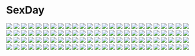 # SexDay
![](https://konachan.com/jpeg/d85298588bfa2b7c850a3da6143e1ad5/Konachan.com%20-%20201894%20blonde_hair%20blue_eyes%20cropped%20dress%20grass%20long_hair%20nababa%20original.jpg)
![](https://konachan.com/jpeg/19233ea4fa505fd71bef070949b4b284/Konachan.com%20-%20281705%20ass%20black_hair%20blue_eyes%20blush%20bondage%20breasts%20chain%20collar%20cowgirl%20cum%20horns%20long_hair%20nanoless%20nipples%20nude%20paizuri%20penis%20twintails%20watermark%20wink.jpg)
![](https://konachan.com/jpeg/1d80823790ec6af3981e1e6dbaf3de8a/Konachan.com%20-%20179823%20akaza%20breasts%20cameltoe%20game_cg%20gray_hair%20henshin_3%20may-be_soft%20minakoshi_konami%20nipples%20no_bra%20swimsuit%20third-party_edit%20undressing%20white.jpg)
![](https://konachan.com/image/601c0fff7d07bd5d3a3673fedcfdd00a/Konachan.com%20-%2059468%20aliasing%20animal_ears%20brown_hair%20choker%20dragon%20dress%20kotoba_noriaki%20long_hair%20necklace%20original%20pixiv_fantasia%20pointed_ears%20red_eyes%20silhouette.jpg)
![](https://konachan.com/jpeg/cd032a0ac567b117ce588174b8edd49d/Konachan.com%20-%2052167%20sakura_%28tsubasa%29%20syaoran%20tokyo_revelations%20tsubasa_reservoir_chronicle.jpg)
![](https://konachan.com/image/687529261094194279b3565502df38e9/Konachan.com%20-%2062547%20guitar%20instrument%20kaito%20male%20meiko%20microphone%20short_hair%20vocaloid.jpg)
![](https://konachan.com/jpeg/0ac3a1494f020448d242b00dbe1f0fc2/Konachan.com%20-%208702%20all_male%20close%20kyon%20lucky_star%20male%20suzumiya_haruhi_no_yuutsu%20white.jpg)
![](https://konachan.com/jpeg/4319f1573c274946198d7d4d9a0e63a8/Konachan.com%20-%20225086%20animal%20cat%20original%20pusheen%20snatti%20sunglasses.jpg)
![](https://konachan.com/jpeg/19329faee9a7ce958a4a2884c7aa578c/Konachan.com%20-%20138092%20hakurei_reimu%20japanese_clothes%20miko%20mirimo%20touhou.jpg)
![](https://konachan.com/jpeg/1b30ae9e660f16706c697bc128b20088/Konachan.com%20-%20280221%20card_captor_sakura%20clamp%20kero%20kinomoto_sakura%20scan.jpg)
![](https://konachan.com/image/63a7b231c55e179b24a000efed346ffb/Konachan.com%20-%2053959%20hakurei_reimu%20japanese_clothes%20miko%20ofuda%20touhou.jpg)
![](https://konachan.com/image/e65c14179e611672676eac965c266ae6/Konachan.com%20-%209425%20hanbun_no_tsuki_ga_noboru_sora%20tagme%20yamamoto_keiji.jpg)
![](https://konachan.com/jpeg/ce7af54359f50b3299a6ec2a407dea5a/Konachan.com%20-%20295661%20blue_eyes%20blush%20bow%20breasts%20jack_dempa%20long_hair%20navel%20nipples%20no_bra%20open_shirt%20original%20panties%20panty_pull%20pubic_hair%20pussy%20skirt%20underwear.jpg)
![](https://konachan.com/jpeg/be3d16b0b7fd8fd5b1545ceb3d5012bb/Konachan.com%20-%2058957%20nishimata_aoi%20school_uniform%20thighhighs.jpg)
![](https://konachan.com/image/458bb73fbcc03b3e6fafefab9235fe6f/Konachan.com%20-%2064865%20air%20guitar%20instrument%20kamio_misuzu.jpg)
![](https://konachan.com/image/8e0a7ac3f1ce34e7d829507c1940f4b2/Konachan.com%20-%20232790%202girls%20barefoot%20bed%20blush%20bow%20bra%20breasts%20demon%20hat%20koakuma%20long_hair%20nipples%20no_bra%20pantyhose%20red_eyes%20red_hair%20sumisuzu%20touhou%20underwear%20wet%20wings.jpg)
![](https://konachan.com/image/b9e63efbcf7b3aaee3f58212b08f9970/Konachan.com%20-%20241573%20all_male%20flowers%20fuuchouin_kazuki%20getbackers%20japanese_clothes%20kimono%20male%20papillon10%20trap.jpg)
![](https://konachan.com/image/f5e4b20f916a4e9f3b8e316d0ee5b59a/Konachan.com%20-%2083190%20black_eyes%20black_hair%20glasses%20headphones%20original%20osamu%20panties%20striped_panties%20underwear.jpg)
![](https://konachan.com/image/d305e23b8e858dd6987689985c35d9af/Konachan.com%20-%20129659%20aqua_eyes%20blonde_hair%20kamiya_tomoe%20little_busters%21%20long_hair%20noumi_kudryavka%20school_uniform%20thighhighs.jpg)
![](https://konachan.com/image/98d70cf100a245982b7f4c3ea475fbdf/Konachan.com%20-%2011514%202girls%20apron%20blonde_hair%20blue_eyes%20boots%20breasts%20cleavage%20erect_nipples%20gray_hair%20green_eyes%20naked_apron%20pointed_ears%20simosi%20thighhighs%20yuri.jpg)
![](https://konachan.com/image/b64619b28cd7271db3b80e49b9811f40/Konachan.com%20-%2076196%20black_hair%20black_rock_shooter%20blue_eyes%20bra%20cape%20kuroi_mato%20long_hair%20scar%20shorts%20tan_%28carbon%29%20underwear%20weapon.jpg)
![](https://konachan.com/jpeg/a349069962f19951d0e05b2f94a3da4e/Konachan.com%20-%20104081%20animal_ears%20armor%20blush%20boots%20breasts%20collar%20cum%20foxgirl%20gloves%20kisumi%20long_hair%20nipples%20no_bra%20nopan%20original%20tail%20tears%20white_hair%20xration.jpg)
![](https://konachan.com/image/73b9eec19a04f7eeb33164d441133dc4/Konachan.com%20-%20140444%20angel_wish%20barefoot%20blonde_hair%20dress%20favorite%20fire%20game_cg%20loli%20long_hair%20panties%20sunset%20suzune_merveillex%20underwear.jpg)
![](https://konachan.com/image/5e514548f091bd11bb303e9fd85c1e92/Konachan.com%20-%2085636%20city_hunter%20makimura_kaori.jpg)
![](https://konachan.com/image/1057b2e1258e51f9c0f9ba8fcda6f828/Konachan.com%20-%2092007%20arseniquez%20breasts%20cleavage%20green_eyes%20tagme.jpg)
![](https://konachan.com/image/79bf6701ec31076434f6757ff1e0316b/Konachan.com%20-%2048612%20kotegawa_yui%20swimsuit%20to_love_ru%20underboob.jpg)
![](https://konachan.com/jpeg/d51c6fa461aa8f30d0b776fb85708791/Konachan.com%20-%20293849%20blue_hair%20hoodie%20kusaka_kou%20original%20shade%20short_hair%20yellow_eyes.jpg)
![](https://konachan.com/jpeg/86fe7c5c614e7096c376d32041a02b52/Konachan.com%20-%205189%20animal%20cat%20tagme.jpg)
![](https://konachan.com/image/51874bfda976818740ae4ebfa25a74f2/Konachan.com%20-%2012633%20animal_ears%20daikuji_ayu%20foxgirl%20kimi_ga_nozomu_eien.jpg)
![](https://konachan.com/jpeg/54a04d258fd1d79d43d0e1a760095e21/Konachan.com%20-%20107716%20paprika_%28artist%29%20purple_eyes%20purple_hair%20waitress%20working%21%21%20yamada_aoi.jpg)
![](https://konachan.com/jpeg/1ad0d7d6038f3741fe0c9a6c07b59f22/Konachan.com%20-%20209887%20armor%20blonde_hair%20fate_grand_order%20fate_%28series%29%20headdress%20jeanne_d%27arc_%28fate%29%20long_hair%20naro0427%20spear%20sword%20weapon.jpg)
![](https://konachan.com/image/0d193b512bad195483cf758e8d0d2ec5/Konachan.com%20-%20227781%20blonde_hair%20blush%20brown_eyes%20doll%20futaba_anzu%20hitotukinanoka%20idolmaster%20idolmaster_cinderella_girls%20long_hair%20twintails%20wink.jpg)
![](https://konachan.com/image/202eccc479ea82e77d13ec313583fdfa/Konachan.com%20-%20185971%20all_male%20barefoot%20bicolored_eyes%20blood%20chain%20kaneki_ken%20male%20mask%20short_hair%20tokyo_ghoul%20white_hair%20yuna_%28rutera%29.jpg)
![](https://konachan.com/image/ad3f0bafe44c856da8fc2f165202e771/Konachan.com%20-%2025199%20mai-otome%20mashiro_blan_de_windbloom%20nina_wang%20yumemiya_arika.jpg)
![](https://konachan.com/image/cfad0c7342b012a52be13a35b4825edb/Konachan.com%20-%2014678%20tagme.jpg)
![](https://konachan.com/image/b9fea0de2194159355d6045abe3f422d/Konachan.com%20-%2029704%20artoria_pendragon_%28all%29%20caren_hortensia%20fate_%28series%29%20fate_stay_night%20fujimura_taiga%20illyasviel_von_einzbern%20matou_sakura%20rider%20saber%20tohsaka_rin.jpg)
![](https://konachan.com/jpeg/fce0f7049d0bb945e278507ffc021947/Konachan.com%20-%20279452%20anthropomorphism%20blue_hair%20blush%20bow%20bra%20breasts%20cleavage%20food%20kantai_collection%20long_hair%20panties%20school_uniform%20sketch%20skirt%20underwear%20undressing.jpg)
![](https://konachan.com/jpeg/9ae9e4c748a2489b8ec88cb524085198/Konachan.com%20-%20127668%20bath%20blush%20breasts%20game_cg%20gray_hair%20hatsuyuki_sakura%20hontani_kanae%20kawano_hatsuyuki%20nipples%20nude%20saga_planets%20tamaki_sakura.jpg)
![](https://konachan.com/image/83032f92d288ae84ba3a790bb922b84a/Konachan.com%20-%2056739%20censored%20nude%20shirogane_no_soleil%20sol_valkyrie%20tsurugi_hagane.jpg)
![](https://konachan.com/jpeg/587a715180e4c2c78e6d12e9eafde1b3/Konachan.com%20-%20115289%20bath%20flat_chest%20game_cg%20gray_hair%20iizuki_tasuku%20inubousaki_aya%20long_hair%20lovely_x_cation%20nipples%20nude%20wet.jpg)
![](https://konachan.com/image/c804ab978bfb46ea90c41cf7bdc4ebe0/Konachan.com%20-%2046580%20blonde_hair%20blue_eyes%20blush%20bow%20cameltoe%20loli%20panties%20ribbons%20sasorigatame%20school_uniform%20short_hair%20thighhighs%20twintails%20underwear.jpg)
![](https://konachan.com/image/dcc0ac4437955c4f84f61ebe8cdd5025/Konachan.com%20-%20147067%20alice_wishheart%20animal%20book%20breasts%20cat%20cleavage%20frost_auslese%20halloween%20hat%20kanora%20magical_halloween%20moon%20noir_auslese%20rosemary_bergamot%20witch.jpg)
![](https://konachan.com/image/a37d4918f0e6240d9dee09a3cc6d0959/Konachan.com%20-%2078970%20animal_ears%20blonde_hair%20blush%20panties%20panty_pull%20pussy%20spread_legs%20tail%20thighhighs%20uncensored%20underwear%20yellow_eyes.jpg)
![](https://konachan.com/jpeg/13baba126aa10cf67aa81e39e91904f4/Konachan.com%20-%20256147%202girls%20ass%20brown_eyes%20game_cg%20gray_hair%20kamine_mashiro%20kurosawa_tetsu%20long_hair%20nipples%20panties%20red_eyes%20red_hair%20stars%20topless%20underwear.jpg)
![](https://konachan.com/image/15cba3ef06dcb0bd243c2119897f52ef/Konachan.com%20-%20262490%20animal_ears%20bodysuit%20bow_%28weapon%29%20braids%20cape%20goggles%20gray_hair%20haik%20hoodie%20long_hair%20original%20purple_eyes%20weapon.jpg)
![](https://konachan.com/image/98ea4239eeb040dc0306f91277637417/Konachan.com%20-%2063210%20bath%20bathtub%20hatsune_miku%20nude%20twintails%20vocaloid.jpg)
![](https://konachan.com/image/ab123127ac5a588f9fbdb372c4d8dd6f/Konachan.com%20-%20144351%20ass%20blush%20bra%20brown_eyes%20brown_hair%20school_swimsuit%20short_hair%20swimsuit%20underwear%20undressing%20urotsuki%20yume_2kki%20yume_nikki%20zazazazazazawa.jpg)
![](https://konachan.com/image/640b865f981fd43607f6773188dbe94f/Konachan.com%20-%2049294%20hatsune_miku%20vocaloid.jpg)
![](https://konachan.com/jpeg/bf54439a4a081ed1f7e3c77c4c0f8a82/Konachan.com%20-%20238031%20akagi_%28kancolle%29%20anthropomorphism%20cameltoe%20fukuroumori%20kantai_collection%20panties%20pantyhose%20skirt%20underwear%20wet.jpg)
![](https://konachan.com/image/90011e0d9d4e975cb35325641f95784c/Konachan.com%20-%20171330%202girls%20blonde_hair%20blue_hair%20dress%20flandre_scarlet%20hat%20long_hair%20moon%20red_eyes%20short_hair%20stars%20touhou%20vampire%20villyane%20watermark%20wings.jpg)
![](https://konachan.com/image/3a81d5e06fa8e78b2eeb3189bfd83a75/Konachan.com%20-%20275741%20akatsuki_kirika%20black_hair%20doll%20flowers%20headdress%20long_hair%20navel%20no_bra%20panties%20petals%20purple_eyes%20rikopin%20thighhighs%20twintails%20underwear.jpg)
![](https://konachan.com/image/b6100d00780f796ba39c6d487a292b07/Konachan.com%20-%20113196%20blonde_hair%20bow%20dress%20hat%20kirisame_marisa%20magic%20ribbons%20tagme_%28artist%29%20touhou%20witch%20yellow_eyes.jpg)
![](https://konachan.com/jpeg/a8fa311bfa2a0b20ca0d5104377f7593/Konachan.com%20-%20267303%2084k%20blue_hair%20boots%20brown_hair%20dress%20gloves%20gray_hair%20green_eyes%20group%20loli%20long_hair%20ponytail%20red_eyes%20short_hair%20skirt%20waifu2x%20watermark%20white.jpg)
![](https://konachan.com/jpeg/f528705b0180d21589e42c40046951ae/Konachan.com%20-%20295112%20ajishio%20cropped%20gloves%20gun%20hoodie%20purple_eyes%20purple_hair%20vocaloid%20voiceroid%20weapon%20yuzuki_yukari.jpg)
![](https://konachan.com/jpeg/1f1b01a3873261b62f214b9384f2294d/Konachan.com%20-%20139110%201_2_summer%20alcot%20blush%20game_cg%20school_uniform%20sesena_yau%20utashiro_kanami%20wink.jpg)
![](https://konachan.com/image/d80ba36b6d43291e4d00a2b273df7757/Konachan.com%20-%20280026%20close%20flowers%20megurine_luka%20meola%20polychromatic%20vocaloid.jpg)
![](https://konachan.com/image/e051322be2689f5ba6f604778d28bfd0/Konachan.com%20-%2049109%20black_lagoon%20brown%20cigarette%20gloves%20gun%20ponytail%20revy%20shorts%20smoking%20tattoo%20weapon.jpg)
![](https://konachan.com/jpeg/2d93e8306ec73b4977de05ef3ca62088/Konachan.com%20-%20218184%20blue_eyes%20blush%20brown_hair%20censored%20clockup%20fellatio%20game_cg%20hamashima_shigeo%20kneehighs%20odagiri_kaori%20school_uniform%20tears%20twintails.jpg)
![](https://konachan.com/jpeg/5d1b32774b90806a0901135c485e9b40/Konachan.com%20-%20299422%20blush%20couch%20gochuumon_wa_usagi_desu_ka%3F%20kafuu_chino%20kouda_suzu%20loli%20long_hair%20navel%20shirt_lift%20skirt_lift%20tippy_%28gochiusa%29.jpg)
![](https://konachan.com/jpeg/7cd3cf0c13b24ff1bd6506f4852c0282/Konachan.com%20-%2038490%20cuffs_%28studio%29%20garden_%28galge%29.jpg)
![](https://konachan.com/image/8fa1f7405a479277136211adc05348ad/Konachan.com%20-%20192231%20animal_ears%20blonde_hair%20foxgirl%20hat%20kazami_karasu%20long_hair%20multiple_tails%20short_hair%20tail%20touhou%20yakumo_ran%20yakumo_yukari%20yellow_eyes.jpg)
![](https://konachan.com/jpeg/d266b6f69f635a865843370938a503a8/Konachan.com%20-%20299651%20ass%20black_hair%20cameltoe%20cropped%20fate_grand_order%20fate_%28series%29%20kilalesi%20long_hair%20panties%20pantyhose%20tohsaka_rin%20underwear.jpg)
![](https://konachan.com/image/28227abf56e7d89dbd9d4d9c0415360f/Konachan.com%20-%20203769%20animal%20aqua_eyes%20ass%20blonde_hair%20blush%20breasts%20cat%20long_hair%20nipples%20no_bra%20open_shirt%20panties%20panty_pull%20tagme%20underwear.jpg)
![](https://konachan.com/image/53e407d5978b87d37840928e2f687729/Konachan.com%20-%2099379%20blonde_hair%20fang%20niiya%20purple_eyes%20short_hair%20sunny_milk%20touhou%20twintails.jpg)
![](https://konachan.com/jpeg/8bb7745af22528495dde1033c9116f6c/Konachan.com%20-%20238889%20bakemonogatari%20blonde_hair%20dress%20ffcreatyuuki%20food%20long_hair%20monogatari_%28series%29%20orange_eyes%20oshino_shinobu.jpg)
![](https://konachan.com/image/f1ad796ba430d8c4ebebf0ddd448a130/Konachan.com%20-%20227495%20blush%20building%20city%20daidou_%28demitasse%29%20hatsune_miku%20loli%20long_hair%20sunset%20tears%20twintails%20vocaloid.jpg)
![](https://konachan.com/image/d09ae25991a4a307453a84774cc443ac/Konachan.com%20-%20159025%20kibunya_39%20landscape%20original%20scenic%20silhouette%20sky%20stars.jpg)
![](https://konachan.com/image/c62fc1367fb247f08e174c3d18204492/Konachan.com%20-%20280180%20black_hair%20blue_eyes%20blush%20close%20ichijiku%20original%20scarf%20signed%20tears.jpg)
![](https://konachan.com/image/0c2af49362d08ef02b4620646b3e7e64/Konachan.com%20-%206338%20charm%20washimi_tsutomu.jpg)
![](https://konachan.com/jpeg/29bed9bc91352c39fe54bb0b31e2cdfc/Konachan.com%20-%20192573%20armor%20braids%20dress%20elesis_%28elsword%29%20elsword%20fi-san%20long_hair%20sword%20transparent%20weapon%20white_hair%20wings.jpg)
![](https://konachan.com/jpeg/b346b78e2734bdc8e004ccdff3622de8/Konachan.com%20-%20203836%202girls%20blue_eyes%20blush%20bow%20breasts%20catgirl%20cum%20fingering%20game_cg%20garter%20headdress%20long_hair%20navel%20nekopara%20nipples%20no_bra%20panties%20sayori%20yuri.jpg)
![](https://konachan.com/image/59b1170e5c80b7755de452f176a7ceed/Konachan.com%20-%20276624%20bed%20blush%20bra%20breasts%20brown_eyes%20brown_hair%20cleavage%20long_hair%20navel%20original%20panties%20ri_%2820170103%29%20underwear%20white.jpg)
![](https://konachan.com/image/9cd4b65767506b8f03ee7619358aea27/Konachan.com%20-%2038858%20censored%20gouen_no_soleil%20rokushiki_ouka%20skyfish%20tentacles.jpg)
![](https://konachan.com/image/ca68e43afe6c521d5b80e848d5c6d635/Konachan.com%20-%20143046%20blonde_hair%20jpeg_artifacts.jpg)
![](https://konachan.com/jpeg/0fbd38a18fbc32109a8435ff227dda3b/Konachan.com%20-%20119542%20black_hair%20game_cg%20ino%20school_uniform%20sister_scheme_2%20yanagawa_misaki.jpg)
![](https://konachan.com/jpeg/2f5ee900918efea006f1e460cac80c49/Konachan.com%20-%2021016%20elfen_lied%20kouta%20lucy_%28elfen_lied%29%20yuka.jpg)
![](https://konachan.com/jpeg/d850c483771f07088a4b973532f795cb/Konachan.com%20-%20182997%20black_hair%20dress%20girl_with_golden_shoe%20hat%20kin_no_kutsu_gin_no_kutsu%20long_hair%20masao%20original%20skirt%20socks%20white.jpg)
![](https://konachan.com/jpeg/52698dce28a8eb7c1743e5d55f81254e/Konachan.com%20-%20278352%20aqua_eyes%20cape%20corset%20dress%20green_hair%20hat%20lolita_fashion%20long_hair%20mima%20mokokiyo_%28asaddr%29%20staff%20touhou%20wings.jpg)
![](https://konachan.com/jpeg/c489c3d1da8ad21df66b97c94642ce8b/Konachan.com%20-%20133580%20blush%20breasts%20elsword%20flowers%20green_eyes%20green_hair%20long_hair%20nipples%20panties%20panty_pull%20pussy%20pussy_juice%20ribbons%20uncensored%20underwear%20yudesoba.jpg)
![](https://konachan.com/image/78b34dee75b8ef471cf3f9e67351b397/Konachan.com%20-%20288305%202girls%20blue_eyes%20drink%20fan%20food%20forest%20grass%20headband%20ice_cream%20kezhou%20long_hair%20myon%20nipples%20popsicle%20red_eyes%20signed%20sword%20touhou%20tree%20weapon.jpg)
![](https://konachan.com/jpeg/9f792f772edb6ec06899d2a600db6aa9/Konachan.com%20-%20285546%20aqua_eyes%20blue_eyes%20blush%20breasts%20cropped%20kkamja%20long_hair%20milim_nava%20navel%20nipples%20no_bra%20nopan%20nude%20pink_hair%20pussy%20sex%20tentacles%20twintails.jpg)
![](https://konachan.com/jpeg/28c4ab5699c09ddcbec39c3e37e0122d/Konachan.com%20-%20143640%20ass%20kirin_%28armor%29%20monster_hunter%20panties%20settyaro%20thighhighs%20underboob%20underwear.jpg)
![](https://konachan.com/jpeg/92d2fbfef4bc41596a6e84c8817e1fd9/Konachan.com%20-%20200603%20aqua_eyes%20blonde_hair%20blush%20bow%20breast_hold%20breasts%20game_cg%20ootori_erika%20oozora_itsuki%20ribbons%20school_swimsuit%20swimsuit%20wristwear.jpg)
![](https://konachan.com/image/79ea5f0c9a7cfe7d7927a5b8c6a9a4ee/Konachan.com%20-%2056600%20ball%20bikini%20blonde_hair%20blue_hair%20blush%20breasts%20brown_hair%20cleavage%20drink%20flowers%20long_hair%20red_eyes%20ribbons%20short_hair%20swimsuit%20touhou%20vampire.jpg)
![](https://konachan.com/jpeg/89a7425d500b0161f99db0f603ae3362/Konachan.com%20-%20138200%20barefoot%20blue_eyes%20blue_hair%20city%20denpa_onna_to_seishun_otoko%20jpeg_artifacts%20night%20star_wars%20touwa_erio.jpg)
![](https://konachan.com/image/5be49090f49d032d2bbab03effa0b1a8/Konachan.com%20-%2025683%20makai_kingdom%20phantom_kingdom%20pointed_ears%20pram.jpg)
![](https://konachan.com/image/e6ae08a68166cc94dd05bc42f38c6e6f/Konachan.com%20-%2012394%20carnevale_della_luce_della_luna.jpg)
![](https://konachan.com/image/df4adc366037d716bdc9336aa499831c/Konachan.com%20-%20243510%20anthropomorphism%20bikini_top%20blonde_hair%20blue_eyes%20breasts%20cleavage%20girls_frontline%20gloves%20hat%20infukun%20long_hair%20scan%20uniform%20white_hair.jpg)
![](https://konachan.com/jpeg/b3326b81bca029d2604ecc90ef0468c2/Konachan.com%20-%20289052%201925_%28vocaloid%29%20black_rock_shooter%20hatsune_miku%20kuroi_mato%20loli%20rolling_girl_%28vocaloid%29%20saihate_%28vocaloid%29%20slow_motion_%28vocaloid%29%20vocaloid.jpg)
![](https://konachan.com/image/8671bee1803a3c81ee07c897cf5f3306/Konachan.com%20-%2097522%20cecilia_alcott%20charlotte_dunois%20infinite_stratos%20minoinomi%20nohotoke_honne.jpg)
![](https://konachan.com/image/679986aa79b5d07c852b76091a020427/Konachan.com%20-%20197280%20black_eyes%20black_hair%20blush%20flowers%20headband%20orange%20saten_ruiko%20to_aru_kagaku_no_railgun%20to_aru_majutsu_no_index.jpg)
![](https://konachan.com/image/3bf741eccd26c6860d421522d0743b45/Konachan.com%20-%20289081%20aliasing%20brown_eyes%20butterfly%20choker%20flowers%20gray_hair%20horns%20konataeru%20long_hair%20original%20wristwear.jpg)
![](https://konachan.com/image/6f5de0a131222a8c2acf84eddc95af87/Konachan.com%20-%20246143%20anmi%20ass%20bikini%20breasts%20cameltoe%20headband%20love_live%21_school_idol_project%20necklace%20nishikino_maki%20red_hair%20short_hair%20swimsuit.jpg)
![](https://konachan.com/image/07275d4ad2ceb979a3a8295daef55707/Konachan.com%20-%20264660%20black_hair%20breasts%20building%20camera%20cleavage%20clouds%20dress%20flowers%20green_eyes%20ifnil%20long_hair%20original%20phone%20ponytail%20skirt%20sky%20twintails%20water.jpg)
![](https://konachan.com/jpeg/ef4ff430529cd9e6c77186da6c3a6a1e/Konachan.com%20-%20160661%20animal_ears%20game_cg%20hapymaher%20hirasaka_keiko%20koku%20toriumi_arisu%20yayoi_b_lutwidge.jpg)
![](https://konachan.com/image/4bc27fd6c1a4e7051e1db5ebd51d43d4/Konachan.com%20-%20191072%202girls%20bicolored_eyes%20brown_hair%20fukuji_mihoko%20kneehighs%20long_hair%20pantyhose%20purple_eyes%20red_hair%20saki%20school_uniform%20skirt%20takei_hisa%20tokumi_yuiko.jpg)
![](https://konachan.com/image/96fcfe2bca9cd63b9945a4453f14ce8d/Konachan.com%20-%20240187%20aki663%20blindfold%20blue_eyes%20blush%20choker%20headband%20heart%20kiss%20male%20nier%20nier%3A_automata%20short_hair%20topless%20white%20white_hair%20yorha_unit_no._2_type_b.jpg)
![](https://konachan.com/image/992c7cecac3d381ebd4928bab4ab1a19/Konachan.com%20-%2023922%20school_uniform%20shakugan_no_shana%20shana%20skirt%20sword%20thighhighs%20weapon.jpg)
![](https://konachan.com/image/65772c7979bf285ae3268118e10c1c25/Konachan.com%20-%2025865%20artoria_pendragon_%28all%29%20fate_%28series%29%20fate_stay_night%20saber%20sword%20weapon.jpeg)
![](https://konachan.com/jpeg/abea8a730caaa3a8611311ff4261fc3f/Konachan.com%20-%20216621%20animal_ears%20blue_eyes%20japanese_clothes%20long_hair%20original%20pixiv_fantasia%20sishenfan%20umbrella%20water.jpg)
